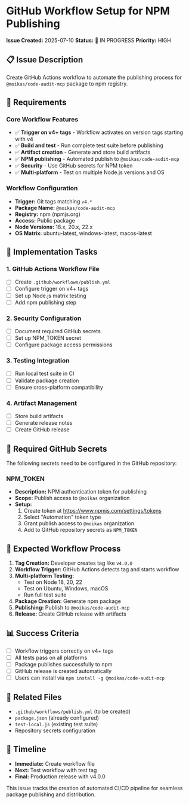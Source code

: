 # GitHub Workflow Setup for NPM Publishing

**Issue Created:** 2025-07-10
**Status:** 🔧 IN PROGRESS
**Priority:** HIGH

## 📋 Issue Description

Create GitHub Actions workflow to automate the publishing process for `@moikas/code-audit-mcp` package to npm registry.

## 🎯 Requirements

### Core Workflow Features

- ✅ **Trigger on v4+ tags** - Workflow activates on version tags starting with v4
- ✅ **Build and test** - Run complete test suite before publishing
- ✅ **Artifact creation** - Generate and store build artifacts
- ✅ **NPM publishing** - Automated publish to `@moikas/code-audit-mcp`
- ✅ **Security** - Use GitHub secrets for NPM token
- ✅ **Multi-platform** - Test on multiple Node.js versions and OS

### Workflow Configuration

- **Trigger:** Git tags matching `v4.*`
- **Package Name:** `@moikas/code-audit-mcp`
- **Registry:** npm (npmjs.org)
- **Access:** Public package
- **Node Versions:** 18.x, 20.x, 22.x
- **OS Matrix:** ubuntu-latest, windows-latest, macos-latest

## 🔧 Implementation Tasks

### 1. GitHub Actions Workflow File

- [ ] Create `.github/workflows/publish.yml`
- [ ] Configure trigger on v4+ tags
- [ ] Set up Node.js matrix testing
- [ ] Add npm publishing step

### 2. Security Configuration

- [ ] Document required GitHub secrets
- [ ] Set up NPM_TOKEN secret
- [ ] Configure package access permissions

### 3. Testing Integration

- [ ] Run local test suite in CI
- [ ] Validate package creation
- [ ] Ensure cross-platform compatibility

### 4. Artifact Management

- [ ] Store build artifacts
- [ ] Generate release notes
- [ ] Create GitHub release

## 📝 Required GitHub Secrets

The following secrets need to be configured in the GitHub repository:

### NPM_TOKEN

- **Description:** NPM authentication token for publishing
- **Scope:** Publish access to `@moikas` organization
- **Setup:**
  1. Create token at https://www.npmjs.com/settings/tokens
  2. Select "Automation" token type
  3. Grant publish access to `@moikas` organization
  4. Add to GitHub repository secrets as `NPM_TOKEN`

## 🚀 Expected Workflow Process

1. **Tag Creation:** Developer creates tag like `v4.0.0`
2. **Workflow Trigger:** GitHub Actions detects tag and starts workflow
3. **Multi-platform Testing:**
   - Test on Node 18, 20, 22
   - Test on Ubuntu, Windows, macOS
   - Run full test suite
4. **Package Creation:** Generate npm package
5. **Publishing:** Publish to `@moikas/code-audit-mcp`
6. **Release:** Create GitHub release with artifacts

## 📊 Success Criteria

- [ ] Workflow triggers correctly on v4+ tags
- [ ] All tests pass on all platforms
- [ ] Package publishes successfully to npm
- [ ] GitHub release is created automatically
- [ ] Users can install via `npm install -g @moikas/code-audit-mcp`

## 🔗 Related Files

- `.github/workflows/publish.yml` (to be created)
- `package.json` (already configured)
- `test-local.js` (existing test suite)
- Repository secrets configuration

## 📅 Timeline

- **Immediate:** Create workflow file
- **Next:** Test workflow with test tag
- **Final:** Production release with v4.0.0

This issue tracks the creation of automated CI/CD pipeline for seamless package publishing and distribution.
